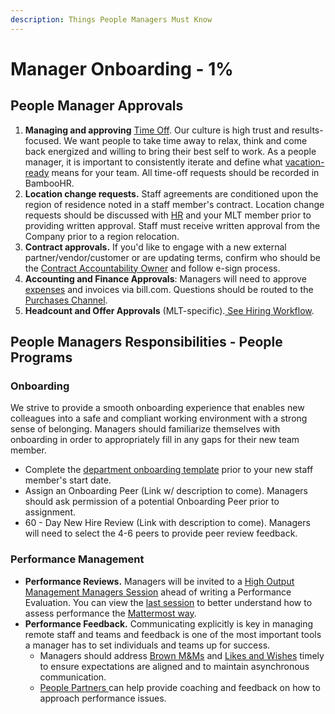 ```yaml
---
description: Things People Managers Must Know
---
```


# Manager Onboarding - 1%

## People Manager Approvals

1. **Managing and approving** [Time Off](https://handbook.mattermost.com/operations/people/working-at-mattermost/paid-time-off#communicating-time-off). Our culture is high trust and results-focused. We want people to take time away to relax, think and come back energized and willing to bring their best self to work. As a people manager, it is important to consistently iterate and define what [vacation-ready](https://handbook.mattermost.com/operations/people/working-at-mattermost#5-be-the-change-you-want-to-see) means for your team. All time-off requests should be recorded in BambooHR. 
2. **Location change requests.** Staff agreements are conditioned upon the region of residence noted in a staff member's contract. Location change requests should be discussed with [HR](mailto:%20hr@mattermost.com) and your MLT member prior to providing written approval. Staff must receive written approval from the Company prior to a region relocation. 
3. **Contract approvals.** If you'd like to engage with a new external partner/vendor/customer or are updating terms, confirm who should be the [Contract Accountability Owner](https://handbook.mattermost.com/operations/operations/company-agreements#what-are-e-sign-completion-expectations) and follow e-sign process. 
4. **Accounting and Finance Approvals**: Managers will need to approve [expenses](https://handbook.mattermost.com/company/how-to-guides-for-staff/how-to-spend-company-money/how-to-use-expensify#when-approving-an-expense-report) and invoices via bill.com. Questions should be routed to the [Purchases Channel](https://community.mattermost.com/private-core/channels/purchases). 
5. **Headcount and Offer Approvals** \(MLT-specific\).[ See Hiring Workflow](https://handbook.mattermost.com/operations/people#key-channels-and-resources). 

## People Managers **Responsibilities -** People Programs

### **Onboarding** 

We strive to provide a smooth onboarding experience that enables new colleagues into a safe and compliant working environment with a strong sense of belonging. Managers should familiarize themselves with onboarding in order to appropriately fill in any gaps for their new team member. 

* Complete the [department onboarding template](https://handbook.mattermost.com/contributors/onboarding/staff-on-boarding-guide#departmental-onboarding-checklists) prior to your new staff member's start date. 
* Assign an Onboarding Peer \(Link w/ description to come\). Managers should ask permission of a potential Onboarding Peer prior to assignment. 
* 60 - Day New Hire Review \(Link with description to come\). Managers will need to select the 4-6 peers to provide peer review feedback. 

### **Performance Management**

* **Performance Reviews.** Managers will be invited to a [High Output Management Managers Session](https://handbook.mattermost.com/operations/people/performance-reviews-50#high-output-management) ahead of writing a Performance Evaluation. You can view the [last session](https://mattermost.zoom.us/recording/play/wqGodNpTSDQ4CdGplq7gvNP3RT6WLI9PjBaTtpqmaqUjUZLUX_xMpJ9tuwBX9miQ?continueMode=true) to better understand how to assess performance the [Mattermost way](https://handbook.mattermost.com/operations/people/performance-reviews-50#what-is-the-purpose-of-a-performance-review).  
* **Performance Feedback.** Communicating explicitly is key in managing remote staff and teams and feedback is one of the most important tools a manager has to set individuals and teams up for success. 
  * Managers should address [Brown M&Ms](https://handbook.mattermost.com/company/about-mattermost/mindsets#brown-m-and-ms) and [Likes and Wishes](https://handbook.mattermost.com/company/about-mattermost/mindsets#likes-and-wishes) timely to ensure expectations are aligned and to maintain asynchronous communication.  
  * [People Partners ](https://handbook.mattermost.com/operations/people#team)can help provide coaching and feedback on how to approach performance issues. 



 

     



   

